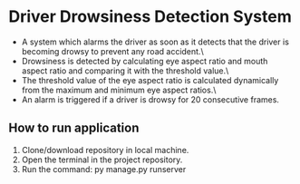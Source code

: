 # Driver Drowsiness Detection System

- A system which alarms the driver as soon as it detects that the driver is becoming drowsy to prevent any road accident.\
- Drowsiness is detected by calculating eye aspect ratio and mouth aspect ratio and comparing it with the threshold value.\
- The threshold value of the eye aspect ratio is calculated dynamically from the maximum and minimum eye aspect ratios.\
- An alarm is triggered if a driver is drowsy for 20 consecutive frames.

## How to run application

1. Clone/download repository in local machine.
2. Open the terminal in the project repository.
3. Run the command: py manage.py runserver

